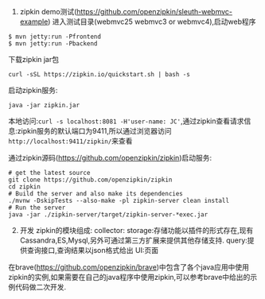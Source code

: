1. zipkin demo测试(https://github.com/openzipkin/sleuth-webmvc-example)
进入测试目录(webmvc25 webmvc3 or webmvc4),启动web程序
~~~
$ mvn jetty:run -Pfrontend
$ mvn jetty:run -Pbackend
~~~

下载zipkin jar包
~~~
curl -sSL https://zipkin.io/quickstart.sh | bash -s
~~~
启动zipkin服务:
~~~
java -jar zipkin.jar
~~~

本地访问:`curl -s localhost:8081 -H'user-name: JC'`,通过zipkin查看请求信息:zipkin服务的默认端口为9411,所以通过浏览器访问`http://localhost:9411/zipkin/`来查看

通过zipkin源码(https://github.com/openzipkin/zipkin)启动服务:
~~~
# get the latest source
git clone https://github.com/openzipkin/zipkin
cd zipkin
# Build the server and also make its dependencies
./mvnw -DskipTests --also-make -pl zipkin-server clean install
# Run the server
java -jar ./zipkin-server/target/zipkin-server-*exec.jar
~~~

2. 开发
zipkin的模块组成:
collector:
storage:存储功能以插件的形式存在,现有Cassandra,ES,Mysql,另外可通过第三方扩展来提供其他存储支持.
query:提供查询接口,查询结果以json格式给出
UI:页面

在brave(https://github.com/openzipkin/brave)中包含了各个java应用中使用zipkin的实例,如果需要在自己的java程序中使用zipkin,可以参考brave中给出的示例代码做二次开发.

 

